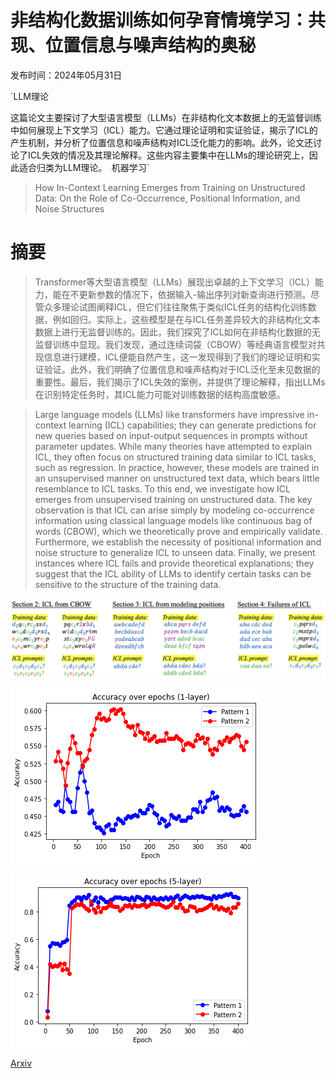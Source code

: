 # 非结构化数据训练如何孕育情境学习：共现、位置信息与噪声结构的奥秘

发布时间：2024年05月31日

`LLM理论

这篇论文主要探讨了大型语言模型（LLMs）在非结构化文本数据上的无监督训练中如何展现上下文学习（ICL）能力。它通过理论证明和实证验证，揭示了ICL的产生机制，并分析了位置信息和噪声结构对ICL泛化能力的影响。此外，论文还讨论了ICL失效的情况及其理论解释。这些内容主要集中在LLMs的理论研究上，因此适合归类为LLM理论。` `机器学习`

> How In-Context Learning Emerges from Training on Unstructured Data: On the Role of Co-Occurrence, Positional Information, and Noise Structures

# 摘要

> Transformer等大型语言模型（LLMs）展现出卓越的上下文学习（ICL）能力，能在不更新参数的情况下，依据输入-输出序列对新查询进行预测。尽管众多理论试图阐释ICL，但它们往往聚焦于类似ICL任务的结构化训练数据，例如回归。实际上，这些模型是在与ICL任务差异较大的非结构化文本数据上进行无监督训练的。因此，我们探究了ICL如何在非结构化数据的无监督训练中显现。我们发现，通过连续词袋（CBOW）等经典语言模型对共现信息进行建模，ICL便能自然产生，这一发现得到了我们的理论证明和实证验证。此外，我们明确了位置信息和噪声结构对于ICL泛化至未见数据的重要性。最后，我们揭示了ICL失效的案例，并提供了理论解释，指出LLMs在识别特定任务时，其ICL能力可能对训练数据的结构高度敏感。

> Large language models (LLMs) like transformers have impressive in-context learning (ICL) capabilities; they can generate predictions for new queries based on input-output sequences in prompts without parameter updates. While many theories have attempted to explain ICL, they often focus on structured training data similar to ICL tasks, such as regression. In practice, however, these models are trained in an unsupervised manner on unstructured text data, which bears little resemblance to ICL tasks. To this end, we investigate how ICL emerges from unsupervised training on unstructured data. The key observation is that ICL can arise simply by modeling co-occurrence information using classical language models like continuous bag of words (CBOW), which we theoretically prove and empirically validate. Furthermore, we establish the necessity of positional information and noise structure to generalize ICL to unseen data. Finally, we present instances where ICL fails and provide theoretical explanations; they suggest that the ICL ability of LLMs to identify certain tasks can be sensitive to the structure of the training data.

![非结构化数据训练如何孕育情境学习：共现、位置信息与噪声结构的奥秘](../../../paper_images/2406.00131/icl_fig.png)

![非结构化数据训练如何孕育情境学习：共现、位置信息与噪声结构的奥秘](../../../paper_images/2406.00131/one-layer.png)

![非结构化数据训练如何孕育情境学习：共现、位置信息与噪声结构的奥秘](../../../paper_images/2406.00131/five-layer.png)

[Arxiv](https://arxiv.org/abs/2406.00131)